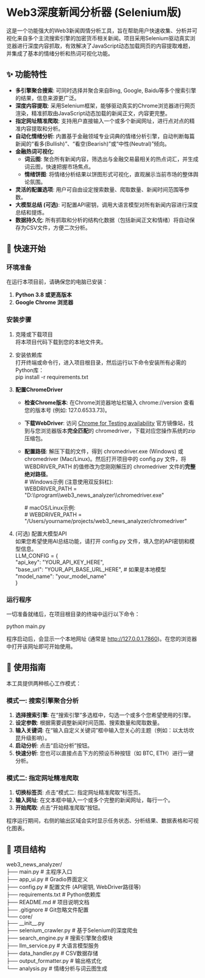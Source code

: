 # **Web3深度新闻分析器 (Selenium版)**

这是一个功能强大的Web3新闻舆情分析工具，旨在帮助用户快速收集、分析并可视化来自多个主流搜索引擎的加密货币相关新闻。项目采用Selenium驱动真实浏览器进行深度内容抓取，有效解决了JavaScript动态加载网页的内容提取难题，并集成了基本的情绪分析和热词可视化功能。

## **✨ 功能特性**

* **多引擎聚合搜索**: 可同时选择并聚合来自Bing, Google, Baidu等多个搜索引擎的结果，信息来源更广泛。  
* **深度内容提取**: 采用Selenium框架，能够驱动真实的Chrome浏览器进行网页渲染，精准抓取由JavaScript动态加载的新闻正文，内容更完整。  
* **指定网址精准爬取**: 支持用户直接输入一个或多个新闻网址，进行点对点的精准内容提取和分析。  
* **自动化情绪分析**: 内置基于金融领域专业词典的情绪分析引擎，自动判断每篇新闻的“看多(Bullish)”、“看空(Bearish)”或“中性(Neutral)”倾向。  
* **金融热词可视化**:  
  * **词云图**: 聚合所有新闻内容，筛选出与金融交易最相关的热点词汇，并生成词云图，快速把握市场焦点。  
  * **情绪饼图**: 将情绪分析结果以饼图形式可视化，直观展示当前市场的整体舆论氛围。  
* **灵活的配置选项**: 用户可自由设定搜索数量、爬取数量、新闻时间范围等参数。  
* **大模型总结 (可选)**: 可配置API密钥，调用大语言模型对所有新闻内容进行深度总结和提炼。  
* **数据持久化**: 所有抓取和分析的结构化数据（包括新闻正文和情绪）将自动保存为CSV文件，方便二次分析。

## **🚀 快速开始**

### **环境准备**

在运行本项目前，请确保您的电脑已安装：

1. **Python 3.8 或更高版本**  
2. **Google Chrome 浏览器**

### **安装步骤**

1. 克隆或下载项目  
   将本项目代码下载到您的本地文件夹。  
2. 安装依赖库  
   打开终端或命令行，进入项目根目录，然后运行以下命令安装所有必需的Python库：  
   pip install \-r requirements.txt

3. **配置ChromeDriver**  
   * **检查Chrome版本**: 在Chrome浏览器地址栏输入 chrome://version 查看您的版本号 (例如: 127.0.6533.73)。  
   * **下载WebDriver**: 访问 [Chrome for Testing availability](https://googlechromelabs.github.io/chrome-for-testing/) 官方镜像站，找到与您浏览器版本**完全匹配**的 chromedriver，下载对应您操作系统的zip压缩包。  
   * **配置路径**: 解压下载的文件，得到 chromedriver.exe (Windows) 或 chromedriver (Mac/Linux)。然后打开项目中的 config.py 文件，将 WEBDRIVER\_PATH 的值修改为您刚刚解压的 chromedriver 文件的**完整绝对路径**。  
     \# Windows示例 (注意使用双反斜杠):  
     WEBDRIVER\_PATH \= "D:\\\\program\\\\web3\_news\_analyzer\\\\chromedriver.exe"

     \# macOS/Linux示例:  
     \# WEBDRIVER\_PATH \= "/Users/yourname/projects/web3\_news\_analyzer/chromedriver"

4. (可选) 配置大模型API  
   如果您希望使用AI总结功能，请打开 config.py 文件，填入您的API密钥和模型信息。  
   LLM\_CONFIG \= {  
       "api\_key": "YOUR\_API\_KEY\_HERE",  
       "base\_url": "YOUR\_API\_BASE\_URL\_HERE", \# 如果是本地模型  
       "model\_name": "your\_model\_name"  
   }

### **运行程序**

一切准备就绪后，在项目根目录的终端中运行以下命令：

python main.py

程序启动后，会显示一个本地网址 (通常是 http://127.0.0.1:7860)。在您的浏览器中打开该网址即可开始使用。

## **📖 使用指南**

本工具提供两种核心工作模式：

### **模式一: 搜索引擎聚合分析**

1. **选择搜索引擎**: 在“搜索引擎”多选框中，勾选一个或多个您希望使用的引擎。  
2. **设定参数**: 根据需要调整新闻时间范围、搜索数量和爬取数量。  
3. **输入关键词**: 在“输入自定义关键词”框中输入您关心的主题（例如：以太坊坎昆升级影响）。  
4. **启动分析**: 点击“启动分析”按钮。  
5. **快速分析**: 您也可以直接点击下方的预设币种按钮（如 BTC, ETH）进行一键分析。

### **模式二: 指定网址精准爬取**

1. **切换标签页**: 点击“模式二: 指定网址精准爬取”标签页。  
2. **输入网址**: 在文本框中输入一个或多个完整的新闻网址，每行一个。  
3. **开始爬取**: 点击“开始精准爬取”按钮。

程序运行期间，右侧的输出区域会实时显示任务状态、分析结果、数据表格和可视化图表。

## **📁 项目结构**

web3\_news\_analyzer/  
├── main.py               \# 主程序入口  
├── app\_ui.py             \# Gradio界面定义  
├── config.py             \# 配置文件 (API密钥, WebDriver路径等)  
├── requirements.txt      \# Python依赖库  
├── README.md             \# 项目说明文档  
├── .gitignore            \# Git忽略文件配置  
└── core/  
    ├── \_\_init\_\_.py  
    ├── selenium\_crawler.py \# 基于Selenium的深度爬虫  
    ├── search\_engine.py    \# 搜索引擎聚合模块  
    ├── llm\_service.py      \# 大语言模型服务  
    ├── data\_handler.py     \# CSV数据存储  
    ├── output\_formatter.py \# 输出格式化  
    └── analysis.py         \# 情绪分析与词云图生成  
